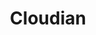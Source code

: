 ---
blog: https://cloudian.com/blog
facebook: https://facebook.com/cloudian.cloudstorage
linkedin: https://linkedin.com/company/cloudian-inc
logohandle: cloudian
sort: cloudian
title: Cloudian
twitter: https://x.com/CloudianStorage
website: https://cloudian.com/
youtube: https://youtube.com/user/CloudianVideos
---